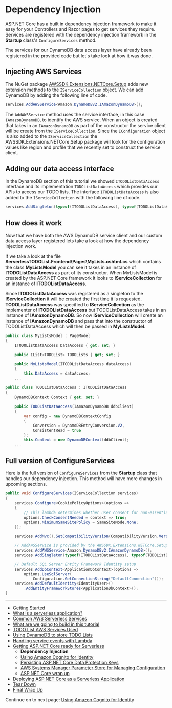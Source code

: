 # Dependency Injection

ASP.NET Core has a built in dependency injection framework to make it easy for your Controllers and Razor pages to get
services they require. Services are registered with the dependency injection framework in the **Startup** 
class's `ConfigureServices` method.

The services for our DynamoDB data access layer have already been registered in the provided code but let's take look at how it was done.

## Injecting AWS Services

The NuGet package <a href="https://www.nuget.org/packages/AWSSDK.Extensions.NETCore.Setup/" target="_blank">AWSSDK.Extensions.NETCore.Setup</a> adds 
new extension methods to the `IServiceCollection` object. We can add DynamoDB by adding the following line of code.

```csharp
services.AddAWSService<Amazon.DynamoDBv2.IAmazonDynamoDB>();
```

The `AddAWSService` method uses the service interface, in this case `IAmazonDynamoDB`, to identify the AWS service. When an object is created that 
takes in an `IAmazonDynamoDB` as part of the constructor the service client will be create from the `IServiceCollection`.
Since the `IConfiguration` object is also added to the `IServiceCollection` the AWSSDK.Extensions.NETCore.Setup package
will look for the configuration values like region and profile that we recently set to construct the service client.

## Adding our data access interface

In the DynamoDB section of this tutorial we showed `ITODOListDataAccess` interface and its implementation `TODOListDataAccess` which provides our APIs to
access our TODO lists. The interface `ITODOListDataAccess` is also added to the `IServiceCollection` with the following line of code.

```csharp
services.AddSingleton(typeof(ITODOListDataAccess), typeof(TODOListDataAccess));
```

## How does it work

Now that we have both the AWS DynamoDB service client and our custom data access layer registered lets take a look at how the dependency injection work.

If we take a look at the file **ServerlessTODOList.Frontend\Pages\MyLists.cshtml.cs** which contains the class **MyListsModel** you can see it 
takes in an instance of **ITODOListDataAccess** as part of its constructor. When MyListsModel is created by the ASP.NET Core framework it looks
to **IServiceCollection** for an instance of **ITODOListDataAccess**. 

Since **ITODOListDataAccess** was registered as a singleton to the **IServiceCollection** it will be created the first time it is requested. 
**TODOListDataAccess** was specified to **IServiceCollection** as the implementer of **ITODOListDataAccess** but TODOListDataAccess takes in an 
instance of **IAmazonDynamoDB**. So now **IServiceCollection** will create an instance of **IAmazonDynamoDB** and pass that into the constructor of 
TODOListDataAccess which will then be passed in **MyListsModel**.

```csharp
public class MyListsModel : PageModel
{
    ITODOListDataAccess DataAccess { get; set; }

    public IList<TODOList> TODOLists { get; set; }

    public MyListsModel(ITODOListDataAccess dataAccess)
    {
        this.DataAccess = dataAccess;
    ...
```

```csharp
public class TODOListDataAccess : ITODOListDataAccess
{
    DynamoDBContext Context { get; set; }

    public TODOListDataAccess(IAmazonDynamoDB ddbClient)
    {
        var config = new DynamoDBContextConfig
        {
            Conversion = DynamoDBEntryConversion.V2,
            ConsistentRead = true
        };
        this.Context = new DynamoDBContext(ddbClient);
    ...
```




## Full version of ConfigureServices

Here is the full version of `ConfigureServices` from the **Startup** class that handles our dependency injection. This method will have more
changes in upcoming sections.

```csharp
public void ConfigureServices(IServiceCollection services)
{
    services.Configure<CookiePolicyOptions>(options =>
    {
        // This lambda determines whether user consent for non-essential cookies is needed for a given request.
        options.CheckConsentNeeded = context => true;
        options.MinimumSameSitePolicy = SameSiteMode.None;
    });

    services.AddMvc().SetCompatibilityVersion(CompatibilityVersion.Version_2_1);

    // AddAWSService is provided by the AWSSDK.Extensions.NETCore.Setup NuGet package.
    services.AddAWSService<Amazon.DynamoDBv2.IAmazonDynamoDB>();
    services.AddSingleton(typeof(ITODOListDataAccess), typeof(TODOListDataAccess));

    // Default SQL Server Entity Framework Identity setup
    services.AddDbContext<ApplicationDbContext>(options =>
        options.UseSqlServer(
            Configuration.GetConnectionString("DefaultConnection")));
    services.AddDefaultIdentity<IdentityUser>()
        .AddEntityFrameworkStores<ApplicationDbContext>();
}
```

<!-- Generated Navigation -->
---

* [Getting Started](../GettingStarted.md)
* [What is a serverless application?](../WhatIsServerless.md)
* [Common AWS Serverless Services](../CommonServerlessServices.md)
* [What are we going to build in this tutorial](../WhatAreWeBuilding.md)
* [TODO List AWS Services Used](../TODOListServices.md)
* [Using DynamoDB to store TODO Lists](../DynamoDBModule/WhatIsDynamoDB.md)
* [Handling service events with Lambda](../StreamProcessing/ServiceEvents.md)
* [Getting ASP.NET Core ready for Serverless](../ASP.NETCoreFrontend/TheFrontend.md)
  * **Dependency Injection**
  * [Using Amazon Cognito for Identity](../ASP.NETCoreFrontend/WebIdentity.md)
  * [Persisting ASP.NET Core Data Protection Keys](../ASP.NETCoreFrontend/ParameterStoreDataProtection.md)
  * [AWS Systems Manager Parameter Store for Managing Configuration](../ASP.NETCoreFrontend/ParameterStoreConfigurationProvider.md)
  * [ASP.NET Core wrap up](../ASP.NETCoreFrontend/FrontendWrapup.md)
* [Deploying ASP.NET Core as a Serverless Application](../DeployingFrontend/DeployingFrontend.md)
* [Tear Down](../TearDown.md)
* [Final Wrap Up](../FinalWrapup.md)

Continue on to next page: [Using Amazon Cognito for Identity](../ASP.NETCoreFrontend/WebIdentity.md)

